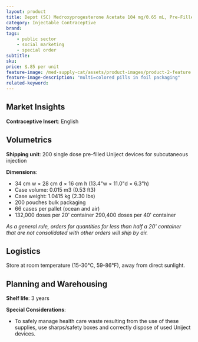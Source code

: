 ```yaml
---
layout: product
title: Depot (SC) Medroxyprogesterone Acetate 104 mg/0.65 mL, Pre-Filled Uniject Device, 1 Syringe
category: Injectable Contraceptive
brand: 
tags: 
    - public sector
    - social marketing
    - special order
subtitle: 
sku: 
price: $.85 per unit
feature-image: /med-supply-cat/assets/product-images/product-2-feature.png
feature-image-description: "multi=colored pills in foil packaging"
related-keyword: 
---
```

## Market Insights

**Contraceptive Insert**: English

## Volumetrics

**Shipping unit**: 200 single dose pre-filled Uniject devices for subcutaneous injection

**Dimensions**:

- 34 cm w × 28 cm d × 16 cm h (13.4"w × 11.0"d × 6.3"h)
- Case volume: 0.015 m3 (0.53 ft3)
- Case weight: 1.0415 kg (2.30 lbs)
- 200 pouches bulk packaging
- 66 cases per pallet (ocean and air)
- 132,000 doses per 20' container 290,400 doses per 40' container

*As* *a general rule, orders for quantities for less than half a 20' container that are not consolidated with other orders will ship by air.*

## Logistics

Store at room temperature (15-30°C, 59-86°F), away from direct sunlight.

## Planning and Warehousing 

**Shelf life**: 3 years

**Special Considerations**: 
- To safely manage health care waste resulting from the use of these supplies, use sharps/safety boxes and correctly dispose of used Uniject devices.